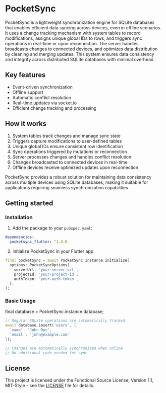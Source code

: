 # PocketSync

PocketSync is a lightweight synchronization engine for SQLite databases that enables efficient data syncing across devices, even in offline scenarios. It uses a change tracking mechanism with system tables to record modifications, assigns unique global IDs to rows, and triggers sync operations in real-time or upon reconnection. The server handles broadcasts changes to connected devices, and optimizes data distribution by cleaning and merging updates. This system ensures data consistency and integrity across distributed SQLite databases with minimal overhead.

## Key features

- Event-driven synchronization
- Offline support
- Automatic conflict resolution
- Real-time updates via socket.io
- Efficient change tracking and processing

## How it works

1. System tables track changes and manage sync state
2. Triggers capture modifications to user-defined tables
3. Unique global IDs ensure consistent row identification
4. Sync operations triggered by mutations or reconnection
5. Server processes changes and handles conflict resolution
6. Changes broadcasted to connected devices in real-time
7. Offline devices receive optimized updates upon reconnection

PocketSync provides a robust solution for maintaining data consistency across multiple devices using SQLite databases, making it suitable for applications requiring seamless synchronization capabilities

## Getting started

### Installation

1. Add the package to your `pubspec.yaml`:
```yaml
dependencies:
  pocketsync_flutter: ^1.0.0
```

2. Initialize PocketSync in your Flutter app:
```dart
final pocketSync = await PocketSync.instance.initialize(
  options: PocketSyncOptions(
    serverUrl: 'your-server-url',
    projectId: 'your-project-id',
    authToken: 'your-auth-token',
  ),
);
```

### Basic Usage

final database = PocketSync.instance.database;

```dart
// Regular SQLite operations are automatically tracked
await database.insert('users', {
  'name': 'John Doe',
  'email': 'john@example.com'
});

// Changes are automatically synchronized when online
// No additional code needed for sync
```

## License

This project is licensed under the Functional Source License, Version 1.1, MIT-Style - see the [LICENSE](LICENSE) file for details.